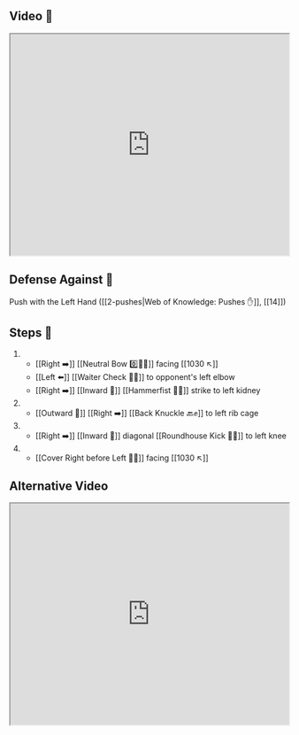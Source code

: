 ## Video 🎥

<iframe src="https://www.youtube.com/embed/3mcbjGkhCto" width="100%" height="400"></iframe>

## Defense Against 🤺

Push with the Left Hand ([[2-pushes|Web of Knowledge: Pushes ✋]], [[14]])

## Steps 👣

1. - [[Right ➡️]] [[Neutral Bow 0️⃣🧍‍♂️]] facing [[1030 ↖️]] 
    - [[Left ⬅️]] [[Waiter Check 🧑‍🍳]] to opponent's left elbow 
    - [[Right ➡️]] [[Inward 🔽]] [[Hammerfist 🔨✊]] strike to left kidney
2. - [[Outward 🔼]] [[Right ➡️]] [[Back Knuckle 🔙✊]] to left rib cage
3. - [[Right ➡️]] [[Inward 🔽]] diagonal [[Roundhouse Kick 🔄🦵]] to left knee
4. - [[Cover Right before Left 🦶🔄]] facing [[1030 ↖️]]

## Alternative Video

<iframe src="https://www.youtube.com/embed/IXZ6kr4VHQw?start=322&end=338" width="100%" height="400"></iframe>
